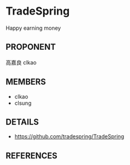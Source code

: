 TradeSpring
==============================================================

Happy earning money

PROPONENT
---------

高嘉良 clkao

MEMBERS
-------

- clkao
- clsung

DETAILS
-------

- <https://github.com/tradespring/TradeSpring>

REFERENCES
----------




